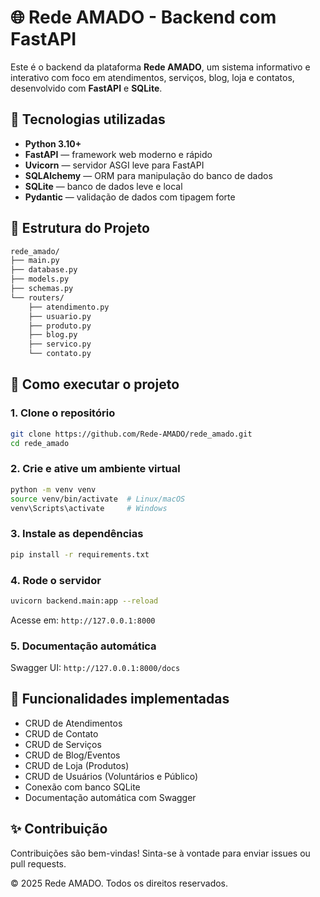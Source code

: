 # 🌐 Rede AMADO - Backend com FastAPI

Este é o backend da plataforma **Rede AMADO**, um sistema informativo e interativo com foco em atendimentos, serviços, blog, loja e contatos, desenvolvido com **FastAPI** e **SQLite**.

## 🚀 Tecnologias utilizadas

- **Python 3.10+**
- **FastAPI** — framework web moderno e rápido
- **Uvicorn** — servidor ASGI leve para FastAPI
- **SQLAlchemy** — ORM para manipulação do banco de dados
- **SQLite** — banco de dados leve e local
- **Pydantic** — validação de dados com tipagem forte

## 📁 Estrutura do Projeto

```bash
rede_amado/
├── main.py
├── database.py
├── models.py
├── schemas.py
└── routers/
    ├── atendimento.py
    ├── usuario.py
    ├── produto.py
    ├── blog.py
    ├── servico.py
    └── contato.py
```

## 🧪 Como executar o projeto

### 1. Clone o repositório
```bash
git clone https://github.com/Rede-AMADO/rede_amado.git
cd rede_amado
``` 

### 2. Crie e ative um ambiente virtual
```bash
python -m venv venv
source venv/bin/activate  # Linux/macOS
venv\Scripts\activate     # Windows
```

### 3. Instale as dependências
```bash
pip install -r requirements.txt
```

### 4. Rode o servidor
```bash
uvicorn backend.main:app --reload
```
Acesse em: `http://127.0.0.1:8000`

### 5. Documentação automática

Swagger UI: `http://127.0.0.1:8000/docs`

## 📌 Funcionalidades implementadas

- CRUD de Atendimentos
- CRUD de Contato
- CRUD de Serviços
- CRUD de Blog/Eventos
- CRUD de Loja (Produtos)
- CRUD de Usuários (Voluntários e Público)
- Conexão com banco SQLite
- Documentação automática com Swagger

## ✨ Contribuição

Contribuições são bem-vindas! Sinta-se à vontade para enviar issues ou pull requests.

© 2025 Rede AMADO. Todos os direitos reservados.